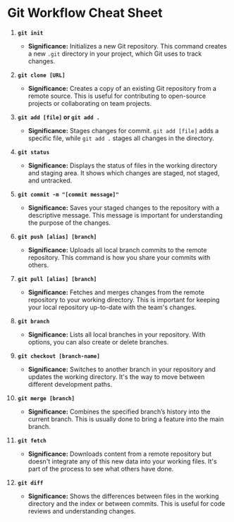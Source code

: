 # Git Workflow Cheat Sheet

1. **`git init`**
   - **Significance:** Initializes a new Git repository. This command creates a new `.git` directory in your project, which Git uses to track changes.

2. **`git clone [URL]`**
   - **Significance:** Creates a copy of an existing Git repository from a remote source. This is useful for contributing to open-source projects or collaborating on team projects.

3. **`git add [file]` or `git add .`**
   - **Significance:** Stages changes for commit. `git add [file]` adds a specific file, while `git add .` stages all changes in the directory.

4. **`git status`**
   - **Significance:** Displays the status of files in the working directory and staging area. It shows which changes are staged, not staged, and untracked.

5. **`git commit -m "[commit message]"`**
   - **Significance:** Saves your staged changes to the repository with a descriptive message. This message is important for understanding the purpose of the changes.

6. **`git push [alias] [branch]`**
   - **Significance:** Uploads all local branch commits to the remote repository. This command is how you share your commits with others.

7. **`git pull [alias] [branch]`**
   - **Significance:** Fetches and merges changes from the remote repository to your working directory. This is important for keeping your local repository up-to-date with the team's changes.

8. **`git branch`**
   - **Significance:** Lists all local branches in your repository. With options, you can also create or delete branches.

9. **`git checkout [branch-name]`**
   - **Significance:** Switches to another branch in your repository and updates the working directory. It's the way to move between different development paths.

10. **`git merge [branch]`**
    - **Significance:** Combines the specified branch’s history into the current branch. This is usually done to bring a feature into the main branch.

11. **`git fetch`**
    - **Significance:** Downloads content from a remote repository but doesn't integrate any of this new data into your working files. It's part of the process to see what others have done.

12. **`git diff`**
    - **Significance:** Shows the differences between files in the working directory and the index or between commits. This is useful for code reviews and understanding changes.
